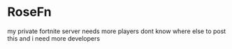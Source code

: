 # RoseFn
my private fortnite server needs more  players dont know where else to post this and i need more developers
